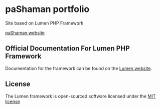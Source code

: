 # paShaman portfolio

Site based on Lumen PHP Framework

[paShaman website](https://paShaman.ru)

## Official Documentation For Lumen PHP Framework

Documentation for the framework can be found on the [Lumen website](http://lumen.laravel.com/docs).

## License

The Lumen framework is open-sourced software licensed under the [MIT license](http://opensource.org/licenses/MIT)
